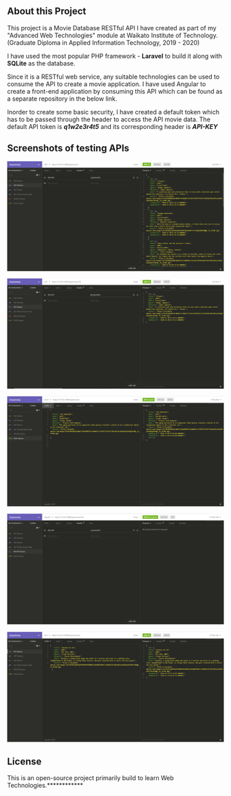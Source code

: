 

## About this Project

This project is a Movie Database RESTful API I have created as part of my "Advanced Web Technologies" module at Waikato Institute of Technology. (Graduate Diploma in Applied Information Technology, 2019 - 2020)

I have used the most popular PHP framework - **Laravel** to build it along with **SQLite** as the database.

Since it is a RESTful web service, any suitable technologies can be used to consume the API to create a movie application. I have used Angular to create a front-end application by consuming this API which can be found as a separate repository in the below link.

Inorder to create some basic security, I have created a default token which has to be passed through 
the header to access the API movie data. The default API token is **_q1w2e3r4t5_** and its corresponding header is **_API-KEY_**


## Screenshots of testing APIs

![GET MOVIES](img/getmovies.PNG "Getting all the movies from the DB")

![GET MOVIE](img/getmovie.PNG "Getting a specific movie from the DB")

![POST MOVIE](img/postmovie.PNG "Adding a new movie to the DB")

![GET MOVIES](img/deletemovie.PNG "Deleting a specific movie from the DB")

![GET MOVIES](img/putmovie.PNG "Editing the data of an already existing movie from the DB")


## License

This is an open-source project primarily build to learn Web Technologies.************
